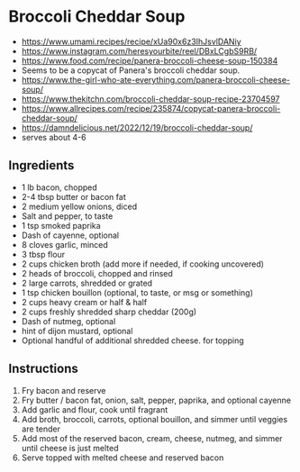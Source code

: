 # Broccoli Cheddar Soup

* https://www.umami.recipes/recipe/xUa90x6z3IhJsvlDANiy
* https://www.instagram.com/heresyourbite/reel/DBxLCgbS9RB/
* https://www.food.com/recipe/panera-broccoli-cheese-soup-150384
* Seems to be a copycat of Panera's broccoli cheddar soup.
* https://www.the-girl-who-ate-everything.com/panera-broccoli-cheese-soup/
* https://www.thekitchn.com/broccoli-cheddar-soup-recipe-23704597
* https://www.allrecipes.com/recipe/235874/copycat-panera-broccoli-cheddar-soup/
* https://damndelicious.net/2022/12/19/broccoli-cheddar-soup/
* serves about 4-6

## Ingredients

* 1 lb bacon, chopped
* 2-4 tbsp butter or bacon fat
* 2 medium yellow onions, diced
* Salt and pepper, to taste
* 1 tsp smoked paprika
* Dash of cayenne, optional
* 8 cloves garlic, minced
* 3 tbsp flour
* 2 cups chicken broth (add more if needed, if cooking uncovered)
* 2 heads of broccoli, chopped and rinsed
* 2 large carrots, shredded or grated
* 1 tsp chicken bouillon (optional, to taste, or msg or something)
* 2 cups heavy cream or half & half
* 2 cups freshly shredded sharp cheddar (200g)
* Dash of nutmeg, optional
* hint of dijon mustard, optional
* Optional handful of additional shredded cheese. for topping

## Instructions

1. Fry bacon and reserve
2. Fry butter / bacon fat, onion, salt, pepper, paprika, and optional cayenne
3. Add garlic and flour, cook until fragrant
4. Add broth, broccoli, carrots, optional bouillon, and simmer until veggies are tender
5. Add most of the reserved bacon, cream, cheese, nutmeg, and simmer until cheese is just melted
6. Serve topped with melted cheese and reserved bacon
